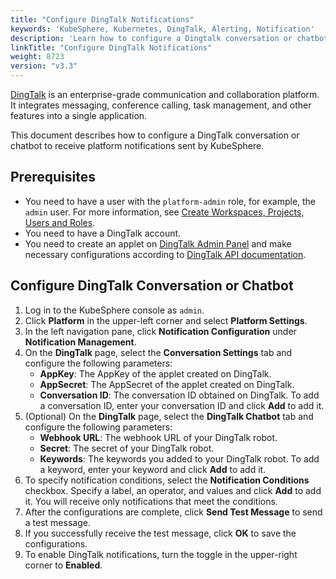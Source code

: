 ```yaml
---
title: "Configure DingTalk Notifications"
keywords: 'KubeSphere, Kubernetes, DingTalk, Alerting, Notification'
description: 'Learn how to configure a Dingtalk conversation or chatbot to receive platform notifications sent by KubeSphere.'
linkTitle: "Configure DingTalk Notifications"
weight: 8723
version: "v3.3"
---
```


[DingTalk](https://www.dingtalk.com/en) is an enterprise-grade communication and collaboration platform. It integrates messaging, conference calling, task management, and other features into a single application.

This document describes how to configure a DingTalk conversation or chatbot to receive platform notifications sent by KubeSphere.

## Prerequisites

- You need to have a user with the `platform-admin` role, for example, the `admin` user. For more information, see [Create Workspaces, Projects, Users and Roles](../../../../quick-start/create-workspace-and-project/).
- You need to have a DingTalk account.
- You need to create an applet on [DingTalk Admin Panel](https://oa.dingtalk.com/index.htm#/microApp/microAppList) and make necessary configurations according to [DingTalk API documentation](https://developers.dingtalk.com/document/app/create-group-session).

## Configure DingTalk Conversation or Chatbot

1. Log in to the KubeSphere console as `admin`.
2. Click **Platform** in the upper-left corner and select **Platform Settings**.
3. In the left navigation pane, click **Notification Configuration** under **Notification Management**.
4. On the **DingTalk** page, select the **Conversation Settings** tab and configure the following parameters:
   - **AppKey**: The AppKey of the applet created on DingTalk.
   - **AppSecret**: The AppSecret of the applet created on DingTalk.
   - **Conversation ID**: The conversation ID obtained on DingTalk. To add a conversation ID, enter your conversation ID and click **Add** to add it.
5. (Optional) On the **DingTalk** page, select the **DingTalk Chatbot** tab and configure the following parameters:
   - **Webhook URL**: The webhook URL of your DingTalk robot.
   - **Secret**: The secret of your DingTalk robot.
   - **Keywords**: The keywords you added to your DingTalk robot. To add a keyword, enter your keyword and click **Add** to add it.
6. To specify notification conditions, select the **Notification Conditions** checkbox. Specify a label, an operator, and values and click **Add** to add it. You will receive only notifications that meet the conditions.
7. After the configurations are complete, click **Send Test Message** to send a test message.
8. If you successfully receive the test message, click **OK** to save the configurations.
9. To enable DingTalk notifications, turn the toggle in the upper-right corner to **Enabled**.



